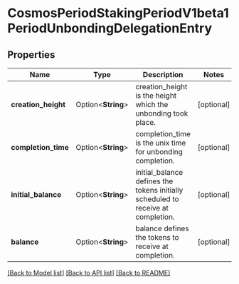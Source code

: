 # CosmosPeriodStakingPeriodV1beta1PeriodUnbondingDelegationEntry

## Properties

Name | Type | Description | Notes
------------ | ------------- | ------------- | -------------
**creation_height** | Option<**String**> | creation_height is the height which the unbonding took place. | [optional]
**completion_time** | Option<**String**> | completion_time is the unix time for unbonding completion. | [optional]
**initial_balance** | Option<**String**> | initial_balance defines the tokens initially scheduled to receive at completion. | [optional]
**balance** | Option<**String**> | balance defines the tokens to receive at completion. | [optional]

[[Back to Model list]](../README.md#documentation-for-models) [[Back to API list]](../README.md#documentation-for-api-endpoints) [[Back to README]](../README.md)


